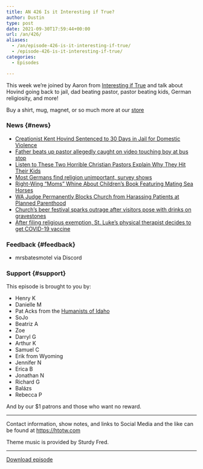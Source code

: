 ```yaml
---
title: AN 426 Is it Interesting if True?
author: Dustin
type: post
date: 2021-09-30T17:59:44+00:00
url: /an/426/
aliases:
  - /an/episode-426-is-it-interesting-if-true/
  - /episode-426-is-it-interesting-if-true/
categories:
  - Episodes

---
```

<div id="buzzsprout-player-10552683"></div><script src="https://www.buzzsprout.com/1983601/10552683-426-is-it-interesting-if-true.js?container_id=buzzsprout-player-10552683&player=small" type="text/javascript" charset="utf-8"></script>

This week we&#8217;re joined by Aaron from <a href="https://www.interestingiftrue.com/" target="_blank" rel="noopener">Interesting if True</a> and talk about Hovind going back to jail, dad beating pastor, pastor beating kids, German religiosity, and more!

Buy a shirt, mug, magnet, or so much more at our [store][1]

<!--more-->

### News {#news}

  *  <a href="https://friendlyatheist.patheos.com/2021/09/23/creationist-kent-hovind-sentenced-to-30-days-in-jail-for-domestic-violence/" target="_blank" rel="noopener">Creationist Kent Hovind Sentenced to 30 Days in Jail for Domestic Violence</a>
  *  <a href="https://www.kwtx.com/2021/09/24/father-beats-up-pastor-allegedly-caught-video-touching-boy-bus-stop/" target="_blank" rel="noopener">Father beats up pastor allegedly caught on video touching boy at bus stop</a>
  *  <a href="https://friendlyatheist.patheos.com/2021/09/26/listen-to-these-two-horrible-christian-pastors-explain-why-they-hit-their-kids/" target="_blank" rel="noopener">Listen to These Two Horrible Christian Pastors Explain Why They Hit Their Kids</a>
  *  <a href="https://www.dw.com/en/most-germans-find-religion-unimportant-survey-shows/a-59270443" target="_blank" rel="noopener">Most Germans find religion unimportant, survey shows</a>
  *  <a href="https://friendlyatheist.patheos.com/2021/09/27/right-wing-moms-whine-about-childrens-book-featuring-mating-sea-horses/" target="_blank" rel="noopener">Right-Wing &#8220;Moms&#8221; Whine About Children&#8217;s Book Featuring Mating Sea Horses</a>
  *  <a href="https://friendlyatheist.patheos.com/2021/09/27/wa-judge-permanently-blocks-church-from-harassing-patients-at-planned-parenthood/" target="_blank" rel="noopener">WA Judge Permanently Blocks Church from Harassing Patients at Planned Parenthood</a>
  *  <a href="https://www.cnn.com/travel/article/grave-beer-festival-scli-intl-gbr/index.html" target="_blank" rel="noopener">Church&#8217;s beer festival sparks outrage after visitors pose with drinks on gravestones</a>
  *  <a href="http://rssfeeds.ktvb.com/~/667812038/0/ktvb/local~After-filing-religious-exemption-St-Lukes-physical-therapist-decides-to-get-COVID-vaccine" target="_blank" rel="noopener">After filing religious exemption, St. Luke&#8217;s physical therapist decides to get COVID-19 vaccine</a>

### Feedback {#feedback}

  * mrsbatesmotel via Discord

### Support {#support}

This episode is brought to you by:

  * Henry K
  * Danielle M
  * Pat Acks from the <a href="https://www.humanistsofidaho.org/" target="_blank" rel="noopener">Humanists of Idaho</a>
  * SoJo
  * Beatriz A
  * Zoe
  * Darryl G
  * Arthur K
  * Samuel C
  * Erik from Wyoming
  * Jennifer N
  * Erica B
  * Jonathan N
  * Richard G
  * Balázs
  * Rebecca P

And by our $1 patrons and those who want no reward.

* * *

Contact information, show notes, and links to Social Media and the like can be found at <https://htotw.com>

Theme music is provided by Sturdy Fred.

* * *

<a href="https://cdn.nomads.studio/file/nsp-media/atheist_nomads_426.mp3" target="_blank" rel="noopener">Download episode</a>

&nbsp;

&nbsp;

 [1]: https://htotw.com/store